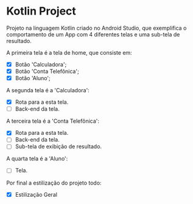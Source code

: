 # Kotlin Project

Projeto na linguagem Kotlin criado no Android Studio, que exemplifica o comportamento de um App com 4 diferentes telas e uma sub-tela de resultado.

A primeira tela é a tela de home, que consiste em:
- [x] Botão 'Calculadora';
- [x] Botão 'Conta Telefônica';
- [x] Botão 'Aluno';

A segunda tela é a 'Calculadora':
- [x] Rota para a esta tela.
- [ ] Back-end da tela.

A terceira tela é a 'Conta Telefônica':
- [x] Rota para a esta tela.
- [ ] Back-end da tela.
- [ ] Sub-tela de exibição de resultado.

A quarta tela é a 'Aluno':
- [ ] Tela.

Por final a estilização do projeto todo:
- [x] Estilização Geral

